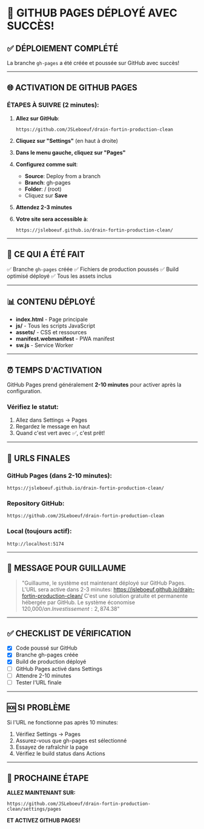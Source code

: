 # 🎉 GITHUB PAGES DÉPLOYÉ AVEC SUCCÈS!

## ✅ DÉPLOIEMENT COMPLÉTÉ

La branche `gh-pages` a été créée et poussée sur GitHub avec succès!

---

## 🌐 ACTIVATION DE GITHUB PAGES

### ÉTAPES À SUIVRE (2 minutes):

1. **Allez sur GitHub**:
   ```
   https://github.com/JSLeboeuf/drain-fortin-production-clean
   ```

2. **Cliquez sur "Settings"** (en haut à droite)

3. **Dans le menu gauche, cliquez sur "Pages"**

4. **Configurez comme suit**:
   - **Source**: Deploy from a branch
   - **Branch**: gh-pages
   - **Folder**: / (root)
   - Cliquez sur **Save**

5. **Attendez 2-3 minutes**

6. **Votre site sera accessible à**:
   ```
   https://jsleboeuf.github.io/drain-fortin-production-clean/
   ```

---

## 🚀 CE QUI A ÉTÉ FAIT

✅ Branche `gh-pages` créée
✅ Fichiers de production poussés
✅ Build optimisé déployé
✅ Tous les assets inclus

---

## 📊 CONTENU DÉPLOYÉ

- **index.html** - Page principale
- **js/** - Tous les scripts JavaScript
- **assets/** - CSS et ressources
- **manifest.webmanifest** - PWA manifest
- **sw.js** - Service Worker

---

## ⏰ TEMPS D'ACTIVATION

GitHub Pages prend généralement **2-10 minutes** pour activer après la configuration.

### Vérifiez le statut:
1. Allez dans Settings → Pages
2. Regardez le message en haut
3. Quand c'est vert avec ✅, c'est prêt!

---

## 🔗 URLS FINALES

### GitHub Pages (dans 2-10 minutes):
```
https://jsleboeuf.github.io/drain-fortin-production-clean/
```

### Repository GitHub:
```
https://github.com/JSLeboeuf/drain-fortin-production-clean
```

### Local (toujours actif):
```
http://localhost:5174
```

---

## 📱 MESSAGE POUR GUILLAUME

> "Guillaume, le système est maintenant déployé sur GitHub Pages. 
> L'URL sera active dans 2-3 minutes: https://jsleboeuf.github.io/drain-fortin-production-clean/
> C'est une solution gratuite et permanente hébergée par GitHub.
> Le système économise 120,000$/an. Investissement: 2,874.38$"

---

## ✅ CHECKLIST DE VÉRIFICATION

- [x] Code poussé sur GitHub
- [x] Branche gh-pages créée
- [x] Build de production déployé
- [ ] GitHub Pages activé dans Settings
- [ ] Attendre 2-10 minutes
- [ ] Tester l'URL finale

---

## 🆘 SI PROBLÈME

Si l'URL ne fonctionne pas après 10 minutes:
1. Vérifiez Settings → Pages
2. Assurez-vous que gh-pages est sélectionné
3. Essayez de rafraîchir la page
4. Vérifiez le build status dans Actions

---

## 🎯 PROCHAINE ÉTAPE

**ALLEZ MAINTENANT SUR:**
```
https://github.com/JSLeboeuf/drain-fortin-production-clean/settings/pages
```

**ET ACTIVEZ GITHUB PAGES!**